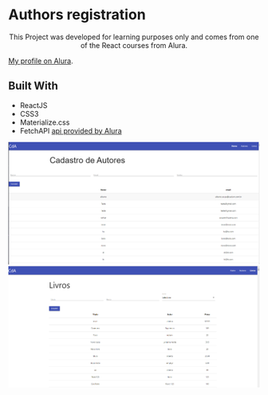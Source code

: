 # Authors registration

<p align="center" >
This Project was developed for learning purposes only and comes from one of the React courses from Alura.
</p>

[My profile on Alura](https://cursos.alura.com.br/user/stefanosaffran).

## Built With

- ReactJS
- CSS3
- Materialize.css
- FetchAPI [api provided by Alura](http://cdc-react.herokuapp.com/api/)

<p align="center">
  <img src="src/assets/cda-01.png" />
  <img src="src/assets/cda-02.png" />
</p>


